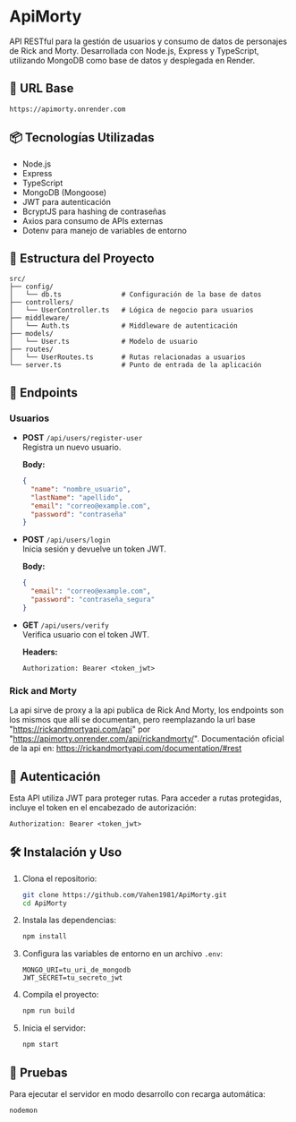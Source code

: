 # ApiMorty

API RESTful para la gestión de usuarios y consumo de datos de personajes de Rick and Morty. Desarrollada con Node.js, Express y TypeScript, utilizando MongoDB como base de datos y desplegada en Render.

## 🚀 URL Base

```
https://apimorty.onrender.com
```

## 📦 Tecnologías Utilizadas

- Node.js
- Express
- TypeScript
- MongoDB (Mongoose)
- JWT para autenticación
- BcryptJS para hashing de contraseñas
- Axios para consumo de APIs externas
- Dotenv para manejo de variables de entorno

## 📁 Estructura del Proyecto

```
src/
├── config/
│   └── db.ts               # Configuración de la base de datos
├── controllers/
│   └── UserController.ts   # Lógica de negocio para usuarios
├── middleware/
│   └── Auth.ts             # Middleware de autenticación
├── models/
│   └── User.ts             # Modelo de usuario
├── routes/
│   └── UserRoutes.ts       # Rutas relacionadas a usuarios
└── server.ts               # Punto de entrada de la aplicación
```

## 📄 Endpoints

### Usuarios

- **POST** `/api/users/register-user`\
  Registra un nuevo usuario.

  **Body:**

  ```json
  {
    "name": "nombre_usuario",
    "lastName": "apellido",
    "email": "correo@example.com",
    "password": "contraseña"
  }
  ```

- **POST** `/api/users/login`\
  Inicia sesión y devuelve un token JWT.

  **Body:**

  ```json
  {
    "email": "correo@example.com",
    "password": "contraseña_segura"
  }
  ```

- **GET** `/api/users/verify`\
  Verifica usuario con el token JWT.

  **Headers:**
  ```
  Authorization: Bearer <token_jwt>
  ```


### Rick and Morty

La api sirve de proxy a la api publica de Rick And Morty, los endpoints son los mismos que allí se documentan, pero reemplazando la url base "https://rickandmortyapi.com/api" por "https://apimorty.onrender.com/api/rickandmorty/".
Documentación oficial de la api en: https://rickandmortyapi.com/documentation/#rest


## 🔐 Autenticación

Esta API utiliza JWT para proteger rutas. Para acceder a rutas protegidas, incluye el token en el encabezado de autorización:

```
Authorization: Bearer <token_jwt>
```

## 🛠️ Instalación y Uso

1. Clona el repositorio:

   ```bash
   git clone https://github.com/Vahen1981/ApiMorty.git
   cd ApiMorty
   ```

2. Instala las dependencias:

   ```bash
   npm install
   ```

3. Configura las variables de entorno en un archivo `.env`:

   ```
   MONGO_URI=tu_uri_de_mongodb
   JWT_SECRET=tu_secreto_jwt
   ```

4. Compila el proyecto:

   ```bash
   npm run build
   ```

5. Inicia el servidor:

   ```bash
   npm start
   ```

## 🧰 Pruebas

Para ejecutar el servidor en modo desarrollo con recarga automática:

```bash
nodemon
```

